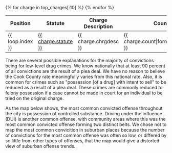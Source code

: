 <table id="table-top-charges" class="table">
<thead>
  <tr>
    <th>Position</th>
    <th>Statute</th>
    <th>Charge Description</th>
    <th>Count</th>
    <th>Percent</th>
  </tr>
</thead>
<tbody>
  {% for charge in top_charges[:10] %}
  <tr>
    <td>{{ loop.index }}</td>
    <td><a href="{{ charge.statute_url }}">{{ charge.statute }}</a></td>
    <td>{{ charge.chrgdesc }}</td>
    <td>{{ charge.count|format_stat('{:,}') }}</td>
    <td>{{ charge.percent }}</td>
  </tr>
  {% endfor %}
</tbody>
</table>

There are several possible explanations for the majority of convictions being for low-level drug crimes. We know nationally that at least 90 percent of all convictions are the result of a plea deal. We have no reason to believe the Cook County rate meaningfully varies from this national rate. Also, it is common for crimes such as "possession [of a drug] with intent to sell" to be reduced as a result of a plea deal. These crimes are commonly reduced to felony possession if a case cannot be made in court for an individual to be tried on the original charge.

As the map below shows, the most common convicted offense throughout the city is possession of controlled substance.  Driving under the influence (DUI) is another common offense, with community areas where this was the most common convicted offense forming two distinct belts. We chose not to map the most common convicition in suburban places because the number of convictions for the most common offense was often so low, or differed by so little from other types of offenses, that the map would give a distorted view of suburban offense trends.
